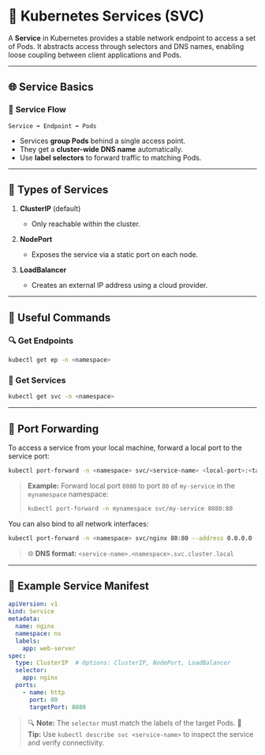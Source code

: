 # 🔗 **Kubernetes Services (SVC)**

A **Service** in Kubernetes provides a stable network endpoint to access a set of Pods. It abstracts access through selectors and DNS names, enabling loose coupling between client applications and Pods.

---

## 🌐 **Service Basics**

### 📌 **Service Flow**

```
Service ➡️ Endpoint ➡️ Pods
```

* Services **group Pods** behind a single access point.
* They get a **cluster-wide DNS name** automatically.
* Use **label selectors** to forward traffic to matching Pods.

---

## 🧭 **Types of Services**

1. **ClusterIP** (default)

   * Only reachable within the cluster.

2. **NodePort**

   * Exposes the service via a static port on each node.

3. **LoadBalancer**

   * Creates an external IP address using a cloud provider.

---

## 🧪 **Useful Commands**

### 🔍 Get Endpoints

```bash
kubectl get ep -n <namespace>
```

### 📄 Get Services

```bash
kubectl get svc -n <namespace>
```

---

## 🔁 **Port Forwarding**

To access a service from your local machine, forward a local port to the service port:

```bash
kubectl port-forward -n <namespace> svc/<service-name> <local-port>:<target-port>
```

> **Example:**
> Forward local port `8080` to port `80` of `my-service` in the `mynamespace` namespace:
>
> ```bash
> kubectl port-forward -n mynamespace svc/my-service 8080:80
> ```

You can also bind to all network interfaces:

```bash
kubectl port-forward -n <namespace> svc/nginx 80:80 --address 0.0.0.0
```

> 🌐 **DNS format:**
> `<service-name>.<namespace>.svc.cluster.local`

---

## 🧾 **Example Service Manifest**

```yaml
apiVersion: v1
kind: Service
metadata:
  name: nginx
  namespace: ns
  labels:
    app: web-server
spec:
  type: ClusterIP  # Options: ClusterIP, NodePort, LoadBalancer
  selector:
    app: nginx
  ports:
    - name: http
      port: 80
      targetPort: 8080
```

> 🔍 **Note:** The `selector` must match the labels of the target Pods.
> 🧠 **Tip:** Use `kubectl describe svc <service-name>` to inspect the service and verify connectivity.

